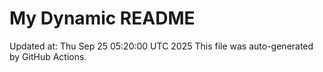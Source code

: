 # My Dynamic README
Updated at: Thu Sep 25 05:20:00 UTC 2025
This file was auto-generated by GitHub Actions.

